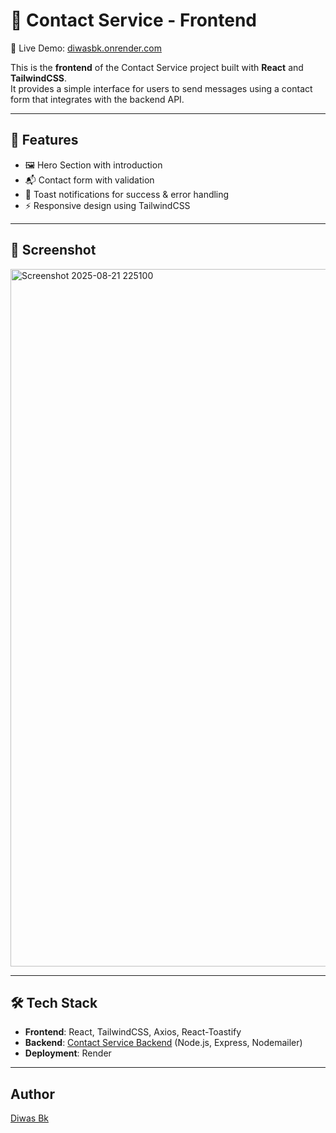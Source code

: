 # 📩 Contact Service - Frontend

🔗 Live Demo: [diwasbk.onrender.com](https://diwasbk.onrender.com/)

This is the **frontend** of the Contact Service project built with **React** and **TailwindCSS**.  
It provides a simple interface for users to send messages using a contact form that integrates with the backend API.

---

## 🚀 Features
- 🖼️ Hero Section with introduction  
- 📬 Contact form with validation  
- 🔔 Toast notifications for success & error handling  
- ⚡ Responsive design using TailwindCSS  

---

## 📸 Screenshot
<img width="1065" height="1116" alt="Screenshot 2025-08-21 225100" src="https://github.com/user-attachments/assets/6d46a3f6-3291-4dbf-893a-2ec04ca88a4a" />

---

## 🛠️ Tech Stack
- **Frontend**: React, TailwindCSS, Axios, React-Toastify  
- **Backend**: [Contact Service Backend](https://github.com/diwasbk/Contact-Service-Backend) (Node.js, Express, Nodemailer)  
- **Deployment**: Render  

---

## Author

[Diwas Bk](https://github.com/diwasbk)
